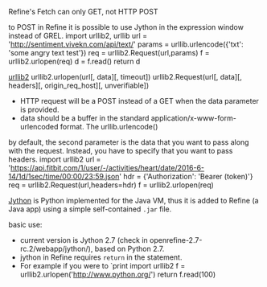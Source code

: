 Refine's Fetch can only GET, not HTTP POST

to POST in Refine it is possible to use Jython in the expression window instead of GREL.
import urllib2, urllib
url = 'http://sentiment.vivekn.com/api/text/'
params = urllib.urlencode({'txt': 'some angry text test'})
req = urllib2.Request(url,params)
f = urllib2.urlopen(req)
d = f.read()
return d

[urllib2](http://www.jython.org/docs/library/urllib2.html)
urllib2.urlopen(url[, data][, timeout])
urllib2.Request(url[, data][, headers][, origin_req_host][, unverifiable])
- HTTP request will be a POST instead of a GET when the data parameter is provided.
- data should be a buffer in the standard application/x-www-form- urlencoded format. The urllib.urlencode() 

by default, the second parameter is the data that you want to pass along with the request. Instead, you have to specify that you want to pass headers.
import urllib2
url = 'https://api.fitbit.com/1/user/-/activities/heart/date/2016-6-14/1d/1sec/time/00:00/23:59.json'
hdr = {'Authorization': 'Bearer (token)'}
req = urllib2.Request(url,headers=hdr)
f = urllib2.urlopen(req)


[Jython](http://www.jython.org/) is Python implemented for the Java VM, thus it is added to Refine (a Java app) using a simple self-contained `.jar` file.

basic use:
- current version is Jython 2.7 (check in openrefine-2.7-rc.2/webapp/jython/), based on Python 2.7.
- jython in Refine requires `return` in the statement. 
- For example if you were to `print
import urllib2
f = urllib2.urlopen('http://www.python.org/')
return f.read(100)
<!DOCTYPE html PUBLIC "-//W3C//DTD HTML 4.01 Transitional//EN">
<?xml-stylesheet href="./css/ht2html

current version is Jython 2.7 (check in openrefine-2.7-rc.2/webapp/jython/)

the documentation on the Refine wiki is spotty, https://github.com/OpenRefine/OpenRefine/wiki/Jython

can be customized with other libraries using a work around, https://github.com/OpenRefine/OpenRefine/wiki/Extending-Jython-with-pypi-modules
